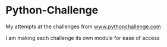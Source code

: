 # Python-Challenge

My attempts at the challenges from www.pythonchallenge.com

I am making each challenge its own module for ease of access
